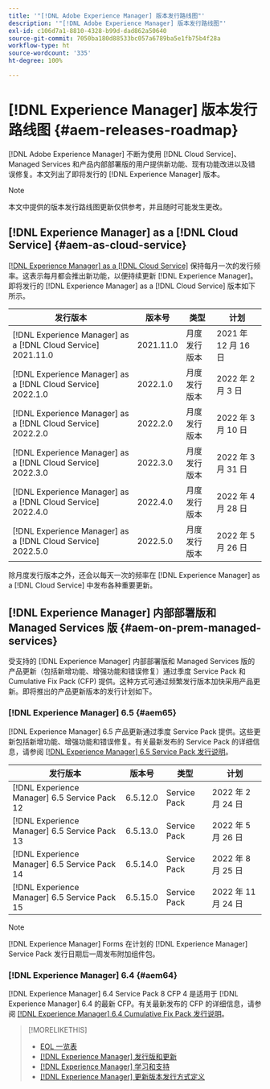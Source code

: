 ```yaml
---
title: '"[!DNL Adobe Experience Manager] 版本发行路线图"'
description: '"[!DNL Adobe Experience Manager] 版本发行路线图"'
exl-id: c106d7a1-8810-4328-b99d-dad862a50640
source-git-commit: 7050ba180d88533bc057a6789ba5e1fb75b4f28a
workflow-type: ht
source-wordcount: '335'
ht-degree: 100%

---
```


# [!DNL Experience Manager] 版本发行路线图 {#aem-releases-roadmap}

[!DNL Adobe Experience Manager] 不断为使用 [!DNL Cloud Service]、Managed Services 和产品内部部署版的用户提供新功能、现有功能改进以及错误修复。本文列出了即将发行的 [!DNL Experience Manager] 版本。

>[!NOTE]
>
>本文中提供的版本发行路线图更新仅供参考，并且随时可能发生更改。

## [!DNL Experience Manager] as a [!DNL Cloud Service] {#aem-as-cloud-service}

[[!DNL Experience Manager]  as a  [!DNL Cloud Service]](https://experienceleague.adobe.com/docs/experience-manager-cloud-service/release-notes/home.html?lang=zh-Hans) 保持每月一次的发行频率。这表示每月都会推出新功能，以便持续更新 [!DNL Experience Manager]。即将发行的 [!DNL Experience Manager] as a [!DNL Cloud Service] 版本如下所示。

| 发行版本 | 版本号 | 类型 | 计划 |
|---|---|---|---|
| [!DNL Experience Manager] as a [!DNL Cloud Service] 2021.11.0 | 2021.11.0 | 月度发行版本 | 2021 年 12 月 16 日 |
| [!DNL Experience Manager] as a [!DNL Cloud Service] 2022.1.0 | 2022.1.0 | 月度发行版本 | 2022 年 2 月 3 日 |
| [!DNL Experience Manager] as a [!DNL Cloud Service] 2022.2.0 | 2022.2.0 | 月度发行版本 | 2022 年 3 月 10 日 |
| [!DNL Experience Manager] as a [!DNL Cloud Service] 2022.3.0 | 2022.3.0 | 月度发行版本 | 2022 年 3 月 31 日 |
| [!DNL Experience Manager] as a [!DNL Cloud Service] 2022.4.0 | 2022.4.0 | 月度发行版本 | 2022 年 4 月 28 日 |
| [!DNL Experience Manager] as a [!DNL Cloud Service] 2022.5.0 | 2022.5.0 | 月度发行版本 | 2022 年 5 月 26 日 |

除月度发行版本之外，还会以每天一次的频率在 [!DNL Experience Manager] as a [!DNL Cloud Service] 中发布各种重要更新。

## [!DNL Experience Manager] 内部部署版和 Managed Services 版 {#aem-on-prem-managed-services}

受支持的 [!DNL Experience Manager] 内部部署版和 Managed Services 版的产品更新（包括新增功能、增强功能和错误修复）通过季度 Service Pack 和 Cumulative Fix Pack (CFP) 提供。这种方式可通过频繁发行版本加快采用产品更新。即将推出的产品更新版本的发行计划如下。

### [!DNL Experience Manager] 6.5 {#aem65}

[!DNL Experience Manager] 6.5 产品更新通过季度 Service Pack 提供。这些更新包括新增功能、增强功能和错误修复。有关最新发布的 Service Pack 的详细信息，请参阅 [[!DNL Experience Manager]  6.5 Service Pack 发行说明](https://experienceleague.adobe.com/docs/experience-manager-65/release-notes/service-pack/sp-release-notes.html?lang=zh-Hans)。

| 发行版本 | 版本号 | 类型 | 计划 |
|---|---|---|---|
| [!DNL Experience Manager] 6.5 Service Pack 12 | 6.5.12.0 | Service Pack | 2022 年 2 月 24 日 |
| [!DNL Experience Manager] 6.5 Service Pack 13 | 6.5.13.0 | Service Pack | 2022 年 5 月 26 日 |
| [!DNL Experience Manager] 6.5 Service Pack 14 | 6.5.14.0 | Service Pack | 2022 年 8 月 25 日 |
| [!DNL Experience Manager] 6.5 Service Pack 15 | 6.5.15.0 | Service Pack | 2022 年 11 月 24 日 |


>[!NOTE]
>
>[!DNL Experience Manager] Forms 在计划的 [!DNL Experience Manager] Service Pack 发行日期后一周发布附加组件包。

### [!DNL Experience Manager] 6.4 {#aem64}

[!DNL Experience Manager] 6.4 Service Pack 8 CFP 4 是适用于 [!DNL Experience Manager] 6.4 的最新 CFP。有关最新发布的 CFP 的详细信息，请参阅 [[!DNL Experience Manager] 6.4 Cumulative Fix Pack 发行说明](https://experienceleague.adobe.com/docs/experience-manager-64/release-notes/cfp-release-notes.html?lang=zh-Hans)。

>[!MORELIKETHIS]
>
>* [EOL 一览表](https://helpx.adobe.com/cn/support/programs/eol-matrix.html)
>* [[!DNL Experience Manager]  发行版和更新](https://helpx.adobe.com/cn/experience-manager/aem-releases-updates.html)
>* [[!DNL Experience Manager]  学习和支持](https://helpx.adobe.com/cn/support/experience-manager.html)
>* [[!DNL Experience Manager]  更新版本发行方式定义](/help/update-release-vehicle-definitions.md)

